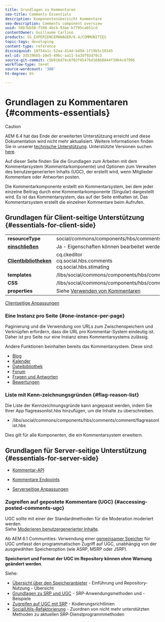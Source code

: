```yaml
---
title: Grundlagen zu Kommentaren
seo-title: Comments Essentials
description: Komponentenübersicht Kommentare
seo-description: Comments component overview
uuid: 58b7bb58-f598-4bcb-93ae-b7795cab51cd
contentOwner: Guillaume Carlino
products: SG_EXPERIENCEMANAGER/6.4/COMMUNITIES
topic-tags: developing
content-type: reference
discoiquuid: 18f54a1c-52aa-414d-b494-1f19b5c10345
exl-id: 3d5396b5-10e5-49bc-aa11-5a3df93d70c3
source-git-commit: c5b816d74c6f02f85476d16868844f39b4c47996
workflow-type: tm+mt
source-wordcount: '388'
ht-degree: 6%

---
```


# Grundlagen zu Kommentaren {#comments-essentials}

>[!CAUTION]
>
>AEM 6.4 hat das Ende der erweiterten Unterstützung erreicht und diese Dokumentation wird nicht mehr aktualisiert. Weitere Informationen finden Sie in unserer [technische Unterstützung](https://helpx.adobe.com/de/support/programs/eol-matrix.html). Unterstützte Versionen suchen [here](https://experienceleague.adobe.com/docs/?lang=de).

Auf dieser Seite finden Sie die Grundlagen zum Arbeiten mit dem Kommentarsystem (Kommentarkomponente) und Optionen zum Verwalten des benutzergenerierten Inhalts (UGC), der erstellt wird, wenn Mitglieder Kommentare oder Antworten posten.

Die Kommentarkomponente erstellt ein Kommentarsystem, bei dem jeder einzelne Beitrag durch eine Kommentarkomponente (Singular) dargestellt wird. Es ist das Kommentarsystem, das auf der Seite enthalten ist. Das Kommentarsystem erstellt die einzelnen Kommentare beim Aufrufen.

## Grundlagen für Client-seitige Unterstützung {#essentials-for-client-side}

<table> 
 <tbody>
  <tr>
   <td> <strong>resourceType</strong></td> 
   <td> social/commons/components/hbs/comments</td> 
  </tr>
  <tr>
   <td> <a href="scf.md#add-or-include-a-communities-component"><strong>einschließen</strong></a></td> 
   <td>Ja - Eigenschaften können bearbeitet werden in <i>Design </i>mode</td> 
  </tr>
  <tr>
   <td> <a href="client-customize.md#clientlibs-for-scf"><strong>Clientbibliotheken</strong></a></td> 
   <td>cq.ckeditor<br /> cq.social.hbs.comments<br /> cq.social.hbs.stimating</td> 
  </tr>
  <tr>
   <td> <strong>templates</strong></td> 
   <td> /libs/social/commons/components/hbs/comments/comments.hbs<br /> </td> 
  </tr>
  <tr>
   <td> <strong>CSS</strong></td> 
   <td> /libs/social/commons/components/hbs/comments/clientlibs/commentsystem.css</td> 
  </tr>
  <tr>
   <td><strong> properties</strong></td> 
   <td> Siehe <a href="comments.md">Verwenden von Kommentaren</a></td> 
  </tr>
 </tbody>
</table>

[Clientseitige Anpassungen](client-customize.md)

### Eine Instanz pro Seite {#one-instance-per-page}

Paginierung und die Verwendung von URLs zum Zwischenspeichern und Verknüpfen erfordern, dass die URL pro Kommentar-System eindeutig ist. Daher ist pro Seite nur eine Instanz eines Kommentarsystems zulässig.

Andere Funktionen beinhalten bereits das Kommentarsystem. Diese sind:

* [Blog](blog-developer-basics.md)
* [Kalender](calendar-basics-for-developers.md)
* [Dateibibliothek](essentials-file-library.md)
* [Forum](essentials-forum.md)
* [Fragen und Antworten](qna-essentials.md)
* [Bewertungen](reviews-basics.md)

### Liste mit Kenn-zeichnungsgründen {#flag-reason-list}

Die Liste der Kennzeichnungsgründe kann angepasst werden, indem Sie Ihrer App flagreasonlist.hbs hinzufügen, um die Inhalte zu überschreiben.

* /libs/social/commons/components/hbs/comments/comment/flagreasonlist.hbs

Dies gilt für alle Komponenten, die ein Kommentarsystem erweitern.

## Grundlagen für Server-seitige Unterstützung {#essentials-for-server-side}

* [Kommentar-API](https://helpx.adobe.com/experience-manager/6-4/sites/developing/using/reference-materials/javadoc/com/adobe/cq/social/commons/comments/api/package-summary.html)

* [Kommentare Endpoints](https://helpx.adobe.com/experience-manager/6-4/sites/developing/using/reference-materials/javadoc/com/adobe/cq/social/commons/comments/endpoints/package-summary.html)

* [Serverseitige Anpassungen](server-customize.md)

### Zugreifen auf gepostete Kommentare (UGC) {#accessing-posted-comments-ugc}

UGC sollte mit einer der Standardmethoden für die Moderation moderiert werden.\
Siehe [Moderieren benutzergenerierter Inhalte](moderate-ugc.md).

Ab AEM 6.1 Communities: Verwendung einer [gemeinsamer Speicher](working-with-srp.md) für UGC umfasst den programmatischen Zugriff auf UGC, unabhängig von der ausgewählten Speicheroption (wie ASRP, MSRP oder JSRP).

**Speicherort und Format der UGC im Repository können ohne Warnung geändert werden**.

Siehe:

* [Übersicht über den Speicheranbieter](srp.md) - Einführung und Repository-Nutzung - Übersicht
* [Grundlagen zu SRP und UGC](srp-and-ugc.md) - SRP-Anwendungsmethoden und -Beispiele
* [Zugreifen auf UGC mit SRP](accessing-ugc-with-srp.md) - Kodierungsrichtlinien
* [SocialUtils-Refaktorierung](socialutils.md) - Zuordnen von nicht mehr unterstützten Methoden zu aktuellen SRP-Dienstprogrammmethoden
